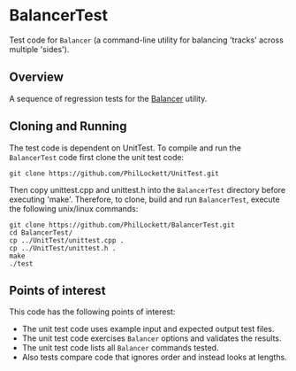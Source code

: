# BalancerTest
Test code for `Balancer` (a command-line utility for balancing 'tracks' across
multiple 'sides').

## Overview
A sequence of regression tests for the [Balancer](https://github.com/PhilLockett/Balancer) utility.

## Cloning and Running
The test code is dependent on UnitTest. To compile and run the `BalancerTest`
code first clone the unit test code:

    git clone https://github.com/PhilLockett/UnitTest.git

Then copy unittest.cpp and unittest.h into the `BalancerTest` directory before
executing 'make'. Therefore, to clone, build and run `BalancerTest`, execute
the following unix/linux commands:

    git clone https://github.com/PhilLockett/BalancerTest.git
    cd BalancerTest/
    cp ../UnitTest/unittest.cpp .
    cp ../UnitTest/unittest.h .
    make
    ./test

## Points of interest
This code has the following points of interest:

  * The unit test code uses example input and expected output test files.
  * The unit test code exercises `Balancer` options and validates the results.
  * The unit test code lists all `Balancer` commands tested.
  * Also tests compare code that ignores order and instead looks at lengths.
